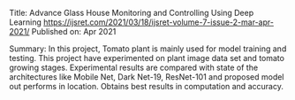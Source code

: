 Title: Advance Glass House Monitoring and Controlling Using Deep Learning
https://ijsret.com/2021/03/18/ijsret-volume-7-issue-2-mar-apr-2021/
Published on: Apr 2021

Summary:
In this project, Tomato plant is mainly used for model training and testing. 
This project have experimented on plant image data set and tomato growing stages. 
Experimental results are compared with state of the architectures like Mobile Net, Dark Net-19, ResNet-101 and proposed model out performs in location. Obtains best results in computation and accuracy.
